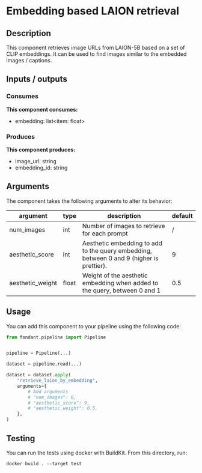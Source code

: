 # Embedding based LAION retrieval

## Description
This component retrieves image URLs from LAION-5B based on a set of CLIP embeddings. It can be 
used to find images similar to the embedded images / captions.


## Inputs / outputs

### Consumes
**This component consumes:**

- embedding: list<item: float>



### Produces

**This component produces:**

- image_url: string
- embedding_id: string


## Arguments

The component takes the following arguments to alter its behavior:

| argument | type | description | default |
| -------- | ---- | ----------- | ------- |
| num_images | int | Number of images to retrieve for each prompt | / |
| aesthetic_score | int | Aesthetic embedding to add to the query embedding, between 0 and 9 (higher is prettier). | 9 |
| aesthetic_weight | float | Weight of the aesthetic embedding when added to the query, between 0 and 1 | 0.5 |

## Usage

You can add this component to your pipeline using the following code:

```python
from fondant.pipeline import Pipeline


pipeline = Pipeline(...)

dataset = pipeline.read(...)

dataset = dataset.apply(
    "retrieve_laion_by_embedding",
    arguments={
        # Add arguments
        # "num_images": 0,
        # "aesthetic_score": 9,
        # "aesthetic_weight": 0.5,
    },
)
```

## Testing

You can run the tests using docker with BuildKit. From this directory, run:
```
docker build . --target test
```
